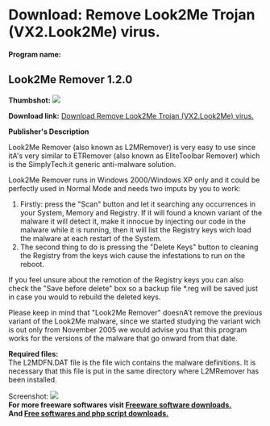# Download: Remove Look2Me Trojan (VX2.Look2Me) virus.

**Program name:**

## Look2Me Remover 1.2.0

  
**Thumbshot:** ![](http://www.freewarefiles.com/screenshot/look2meremover_md.gif)   
  
**Download link:** [Download Remove Look2Me Trojan (VX2.Look2Me) virus.](http://freesoftwares.boysofts.com/LookMe-Remover_program_17170.html)  
  


**Publisher's Description**  
  


Look2Me Remover (also known as L2MRemover) is very easy to use since itA's very similar to ETRemover (also known as EliteToolbar Remover) which is the SimplyTech.it generic anti-malware solution. 

Look2Me Remover runs in Windows 2000/Windows XP only and it could be perfectly used in Normal Mode and needs two imputs by you to work:

  1. Firstly: press the "Scan" button and let it searching any occurrences in your System, Memory and Registry. If it will found a known variant of the malware it will detect it, make it innocue by injecting our code in the malware while it is running, then it will list the Registry keys wich load the malware at each restart of the System. 
  2. The second thing to do is pressing the "Delete Keys" button to cleaning the Registry from the keys wich cause the infestations to run on the reboot. 

If you feel unsure about the remotion of the Registry keys you can also check the "Save before delete" box so a backup file *.reg will be saved just in case you would to rebuild the deleted keys.

Please keep in mind that "Look2Me Remover" doesnA't remove the previous variant of the Look2Me malware, since we started studying the variant wich is out only from November 2005 we would advise you that this program works for the versions of the malware that go onward from that date.

**Required files:**  
The L2MDFN.DAT file is the file wich contains the malware definitions. It is necessary that this file is put in the same directory where L2MRemover has been installed.

  
  
Screenshot: ![](http://www.freewarefiles.com/screenshot/look2meremover.gif)   
**For more freeware softwares visit [Freeware software downloads.](http://freesoftwares.boysofts.com/)**   
**And [Free softwares and php script downloads.](http://www.boysofts.com/)**
